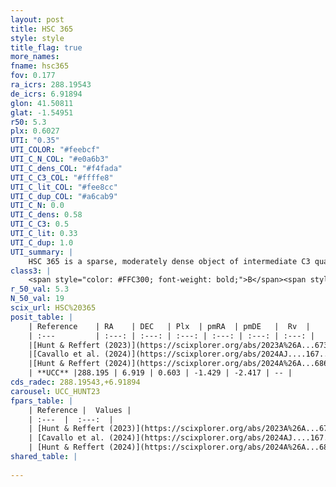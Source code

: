 ```yaml
---
layout: post
title: HSC 365
style: style
title_flag: true
more_names: 
fname: hsc365
fov: 0.177
ra_icrs: 288.19543
de_icrs: 6.91894
glon: 41.50811
glat: -1.54951
r50: 5.3
plx: 0.6027
UTI: "0.35"
UTI_COLOR: "#feebcf"
UTI_C_N_COL: "#e0a6b3"
UTI_C_dens_COL: "#f4fada"
UTI_C_C3_COL: "#ffffe8"
UTI_C_lit_COL: "#fee8cc"
UTI_C_dup_COL: "#a6cab9"
UTI_C_N: 0.0
UTI_C_dens: 0.58
UTI_C_C3: 0.5
UTI_C_lit: 0.33
UTI_C_dup: 1.0
UTI_summary: |
    HSC 365 is a sparse, moderately dense object of intermediate C3 quality. It was recently reported in the literature.<br><br><span style="color: #99180f; font-weight: bold;">Warning: </span>contains less than 25 stars with <i>P>0.5</i> estimated.
class3: |
    <span style="color: #FFC300; font-weight: bold;">B</span><span style="color: #FFC300; font-weight: bold;">B</span>
r_50_val: 5.3
N_50_val: 19
scix_url: HSC%20365
posit_table: |
    | Reference    | RA    | DEC   | Plx  | pmRA  | pmDE   |  Rv  |
    | :---         | :---: | :---: | :---: | :---: | :---: | :---: |
    |[Hunt & Reffert (2023)](https://scixplorer.org/abs/2023A%26A...673A.114H) | 288.19 | 6.934 | 0.581 | -1.434 | -2.411 | -- |
    |[Cavallo et al. (2024)](https://scixplorer.org/abs/2024AJ....167...12C) | 288.194 | 6.921 | 0.592 | -- | -- | -- |
    |[Hunt & Reffert (2024)](https://scixplorer.org/abs/2024A%26A...686A..42H) | 288.19 | 6.934 | 0.581 | -1.434 | -2.411 | -- |
    | **UCC** |288.195 | 6.919 | 0.603 | -1.429 | -2.417 | -- | 
cds_radec: 288.19543,+6.91894
carousel: UCC_HUNT23
fpars_table: |
    | Reference |  Values |
    | :---  |  :---:  |
    | [Hunt & Reffert (2023)](https://scixplorer.org/abs/2023A%26A...673A.114H) | `AV50=3.427, diffAV50=1.616, MOD50=11.007, logAge50=7.63` |
    | [Cavallo et al. (2024)](https://scixplorer.org/abs/2024AJ....167...12C) | `AV50=3.39, dMod50=11.35, logAge50=8.28, [Fe/H]50=0.44` |
    | [Hunt & Reffert (2024)](https://scixplorer.org/abs/2024A%26A...686A..42H) | `MassJ=203.978` |
shared_table: |
    
---
```

